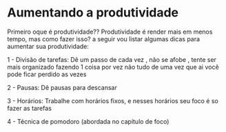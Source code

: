 # Aumentando a produtividade

Primeiro oque é produtividade?? Produtividade é render mais em menos tempo, mas como fazer isso? a seguir vou listar algumas dicas para aumentar sua produtividade:

1 - Divisão de tarefas: Dê um passo de cada vez , não se afobe , tente ser mais organizado fazendo 1 coisa por vez não tudo de uma vez que ai você pode ficar perdido as vezes

2 - Pausas: Dê pausas para descansar

3 - Horários: Trabalhe com horários fixos, e nesses horários seu foco é so fazer as tarefas 

4 - Técnica de pomodoro (abordada no capítulo de foco)
